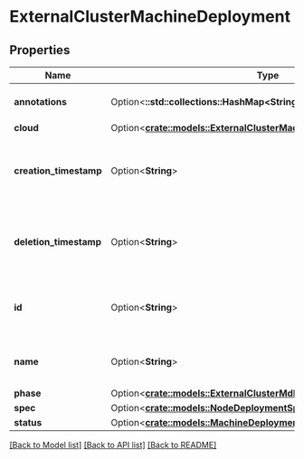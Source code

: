 # ExternalClusterMachineDeployment

## Properties

Name | Type | Description | Notes
------------ | ------------- | ------------- | -------------
**annotations** | Option<**::std::collections::HashMap<String, String>**> | Annotations that can be added to the resource | [optional]
**cloud** | Option<[**crate::models::ExternalClusterMachineDeploymentCloudSpec**](ExternalClusterMachineDeploymentCloudSpec.md)> |  | [optional]
**creation_timestamp** | Option<**String**> | CreationTimestamp is a timestamp representing the server time when this object was created. | [optional]
**deletion_timestamp** | Option<**String**> | DeletionTimestamp is a timestamp representing the server time when this object was deleted. | [optional]
**id** | Option<**String**> | ID unique value that identifies the resource generated by the server. Read-Only. | [optional]
**name** | Option<**String**> | Name represents human readable name for the resource | [optional]
**phase** | Option<[**crate::models::ExternalClusterMdPhase**](ExternalClusterMDPhase.md)> |  | [optional]
**spec** | Option<[**crate::models::NodeDeploymentSpec**](NodeDeploymentSpec.md)> |  | [optional]
**status** | Option<[**crate::models::MachineDeploymentStatus**](MachineDeploymentStatus.md)> |  | [optional]

[[Back to Model list]](../README.md#documentation-for-models) [[Back to API list]](../README.md#documentation-for-api-endpoints) [[Back to README]](../README.md)


